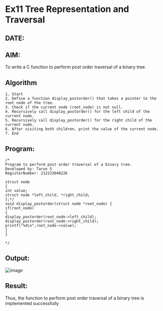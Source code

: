 # Ex11 Tree Representation and Traversal
## DATE:
## AIM:
To write a C function to perform post order traversal of a binary tree.

## Algorithm
```
1. Start 
2. Define a function display_postorder() that takes a pointer to the root node of the tree. 
3. Check if the current node (root_node) is not null. 
4. Recursively call display_postorder() for the left child of the current node. 
5. Recursively call display_postorder() for the right child of the current node. 
6. After visiting both children, print the value of the current node. 
7. End
```
## Program:
```
/*
Program to perform post order traversal of a binary tree.
Developed by: Tarun S
RegisterNumber: 212223040226

struct node 
{ 
int value; 
struct node *left_child, *right_child; 
};*/ 
void display_postorder(struct node *root_node) { 
if(root_node) 
{ 
display_postorder(root_node->left_child); 
display_postorder(root_node->right_child); 
printf("%d\n",root_node->value); 
} 
} 

*/
```

## Output:

![image](https://github.com/user-attachments/assets/3925030a-4e32-4083-9b9b-db11c6c53d7e)


## Result:
Thus, the function to perform post order traversal of a binary tree is implemented successfully

